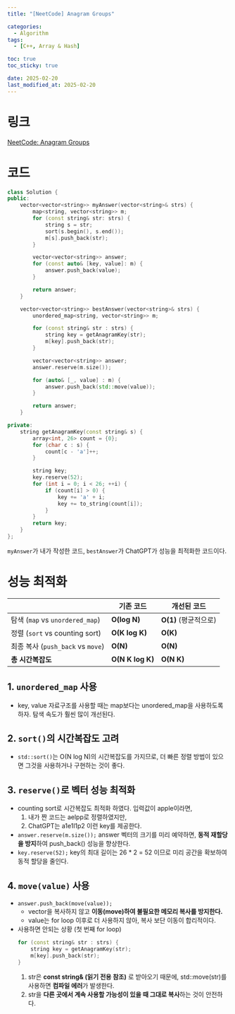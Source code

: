 ```yaml
---
title: "[NeetCode] Anagram Groups"

categories:
  - Algorithm
tags:
  - [C++, Array & Hash]

toc: true
toc_sticky: true

date: 2025-02-20
last_modified_at: 2025-02-20
---
```


# 링크

[NeetCode: Anagram Groups](https://neetcode.io/problems/anagram-groups)

# 코드

```cpp
class Solution {
public:
    vector<vector<string>> myAnswer(vector<string>& strs) {
        map<string, vector<string>> m;
        for (const string& str: strs) {
            string s = str;
            sort(s.begin(), s.end());
            m[s].push_back(str);
        }

        vector<vector<string>> answer;
        for (const auto& [key, value]: m) {
            answer.push_back(value);
        }

        return answer;
    }

    vector<vector<string>> bestAnswer(vector<string>& strs) {
        unordered_map<string, vector<string>> m;

        for (const string& str : strs) {
            string key = getAnagramKey(str);
            m[key].push_back(str);
        }

        vector<vector<string>> answer;
        answer.reserve(m.size());

        for (auto& [_, value] : m) {
            answer.push_back(std::move(value));
        }

        return answer;
    }

private:
    string getAnagramKey(const string& s) {
        array<int, 26> count = {0};
        for (char c : s) {
            count[c - 'a']++;
        }

        string key;
        key.reserve(52);
        for (int i = 0; i < 26; ++i) {
            if (count[i] > 0) {
                key += 'a' + i;
                key += to_string(count[i]);
            }
        }
        return key;
    }
};
```

`myAnswer`가 내가 작성한 코드, `bestAnswer`가 ChatGPT가 성능을 최적화한 코드이다.

# 성능 최적화

|                                   | **기존 코드**    | **개선된 코드**       |
| --------------------------------- | ---------------- | --------------------- |
| 탐색 (`map` vs `unordered_map`)   | **O(log N)**     | **O(1)** (평균적으로) |
| 정렬 (`sort` vs counting sort)    | **O(K log K)**   | **O(K)**              |
| 최종 복사 (`push_back` vs `move`) | **O(N)**         | **O(N)**              |
| **총 시간복잡도**                 | **O(N K log K)** | **O(N K)**            |

## 1. **`unordered_map` 사용**

- key, value 자료구조를 사용할 때는 map보다는 unordered_map을 사용하도록 하자. 탐색 속도가 훨씬 많이 개선된다.

## 2. `sort()`의 시간복잡도 고려

- `std::sort()`는 O(N log N)의 시간복잡도를 가지므로, 더 빠른 정렬 방법이 있으면 그것을 사용하거나 구현하는 것이 좋다.

## 3. **`reserve()`로 벡터 성능 최적화**

- counting sort로 시간복잡도 최적화 하였다.
  입력값이 apple이라면,
  1. 내가 짠 코드는 aelpp로 정렬하였지만,
  2. ChatGPT는 a1e1l1p2 이런 key를 제공한다.
- `answer.reserve(m.size());`
  answer 벡터의 크기를 미리 예약하면, **동적 재할당을 방지**하여 push_back() 성능을 향상한다.
- `key.reserve(52);`
  key의 최대 길이는 26 \* 2 = 52 이므로 미리 공간을 확보하여 동적 할당을 줄인다.

## 4. **`move(value)` 사용**

- `answer.push_back(move(value));`
  - vector<string>을 복사하지 않고 **이동(move)하여 불필요한 메모리 복사를 방지한다.**
  - value는 for loop 이후로 더 사용하지 않아, 복사 보단 이동이 합리적이다.
- 사용하면 안되는 상황 (첫 번째 for loop)
  ```cpp
  for (const string& str : strs) {
      string key = getAnagramKey(str);
      m[key].push_back(str);
  }
  ```
  1. str은 **const string& (읽기 전용 참조)** 로 받아오기 때문에, std::move(str)를 사용하면 **컴파일 에러**가 발생한다.
  2. str을 **다른 곳에서 계속 사용할 가능성이 있을 때 그대로 복사**하는 것이 안전하다.
